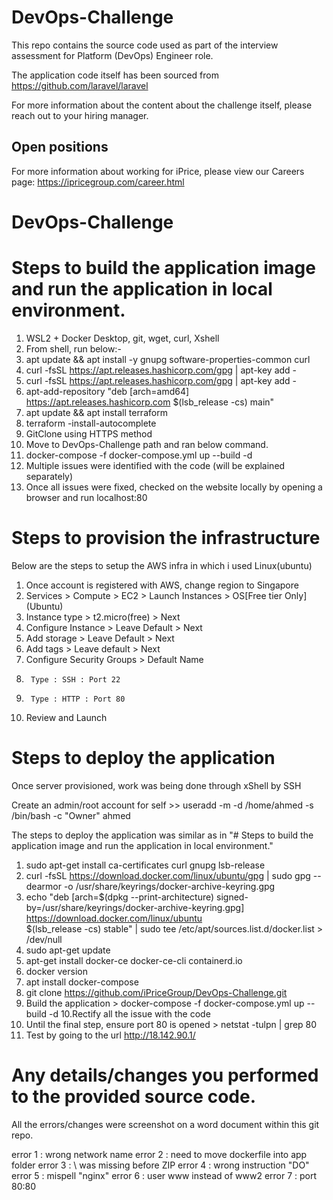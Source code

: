 # DevOps-Challenge
This repo contains the source code used as part of the interview assessment for Platform (DevOps) Engineer role.

The application code itself has been sourced from https://github.com/laravel/laravel

For more information about the content about the challenge itself, please reach out to your hiring manager.

## Open positions

For more information about working for iPrice, please view our Careers page: https://ipricegroup.com/career.html
# DevOps-Challenge

# Steps to build the application image and run the application in local environment.
1.  WSL2 + Docker Desktop, git, wget, curl, Xshell
2.  From shell, run below:- 
3.    apt update && apt install -y gnupg software-properties-common curl
4.    curl -fsSL https://apt.releases.hashicorp.com/gpg | apt-key add - 
5.    curl -fsSL https://apt.releases.hashicorp.com/gpg | apt-key add - 
6.    apt-add-repository "deb [arch=amd64] https://apt.releases.hashicorp.com $(lsb_release -cs) main"
7.    apt update && apt install terraform
8.    terraform -install-autocomplete
9.  GitClone using HTTPS method
10. Move to DevOps-Challenge path and ran below command.
11.   docker-compose -f docker-compose.yml up --build -d
12. Multiple issues were identified with the code (will be explained separately)
13. Once all issues were fixed, checked on the website locally by opening a browser and run localhost:80

# Steps to provision the infrastructure
Below are the steps to setup the AWS infra in which i used Linux(ubuntu)
1. Once account is registered with AWS, change region to Singapore
2. Services > Compute > EC2 > Launch Instances > OS[Free tier Only] (Ubuntu) 
3. Instance type > t2.micro(free) > Next
4. Configure Instance > Leave Default > Next
5. Add storage > Leave Default > Next
6. Add tags > Leave default >  Next
7. Configure Security Groups > Default Name
8.      Type : SSH : Port 22
9.      Type : HTTP : Port 80
10. Review and Launch

# Steps to deploy the application
Once server provisioned, work was being done through xShell by SSH

Create an admin/root account for self >> useradd -m -d /home/ahmed -s /bin/bash -c "Owner" ahmed

The steps to deploy the application was similar as in "# Steps to build the application image and run the application in local environment."

 1. sudo apt-get install     ca-certificates     curl     gnupg     lsb-release
 2. curl -fsSL https://download.docker.com/linux/ubuntu/gpg | sudo gpg --dearmor -o /usr/share/keyrings/docker-archive-keyring.gpg
 3. echo   "deb [arch=$(dpkg --print-architecture) signed-by=/usr/share/keyrings/docker-archive-keyring.gpg] https://download.docker.com/linux/ubuntu \
    $(lsb_release -cs) stable" | sudo tee /etc/apt/sources.list.d/docker.list > /dev/null
 4. sudo apt-get update
 5. apt-get install docker-ce docker-ce-cli containerd.io
 6. docker version
 7. apt install docker-compose
 8. git clone https://github.com/iPriceGroup/DevOps-Challenge.git
 9. Build the application > docker-compose -f docker-compose.yml up --build -d
 10.Rectify all the issue with the code
 11. Until the final step, ensure port 80 is opened > netstat -tulpn | grep 80
 12. Test by going to the url http://18.142.90.1/

 
 # Any details/changes you performed to the provided source code.
 All the errors/changes were screenshot on a word document within this git repo.
 
 error 1 : wrong network name
 error 2 : need to move dockerfile into app folder
 error 3 : \ was missing before ZIP
 error 4 : wrong instruction "DO"
 error 5 : mispell "nginx"
 error 6 : user www instead of www2
 error 7 : port 80:80
 

 
